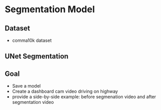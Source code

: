 # Segmentation Model 

## Dataset 
- comma10k dataset

## UNet Segmentation 

## Goal 
- Save a model
- Create a dashboard cam video driving on highway
- provide a side-by-side example: before segmenation video and after segmentation video
